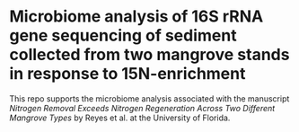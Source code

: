 # Microbiome analysis of 16S rRNA gene sequencing of sediment collected from two mangrove stands in response to 15N-enrichment
This repo supports the microbiome analysis associated with the manuscript _Nitrogen Removal Exceeds Nitrogen Regeneration Across Two Different Mangrove Types_ by Reyes et al. at the University of Florida.  
